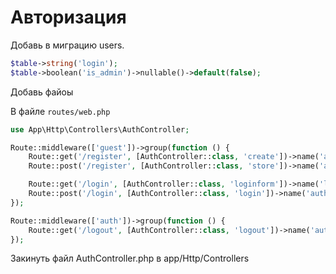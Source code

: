 # Авторизация

Добавь в миграцию users.

```php
$table->string('login');
$table->boolean('is_admin')->nullable()->default(false);
```

Добавь файоы 

В файле `routes/web.php`

```php
use App\Http\Controllers\AuthController;

Route::middleware(['guest'])->group(function () {
    Route::get('/register', [AuthController::class, 'create'])->name('auth.create');
    Route::post('/register', [AuthController::class, 'store'])->name('auth.store');

    Route::get('/login', [AuthController::class, 'loginform'])->name('login');
    Route::post('/login', [AuthController::class, 'login'])->name('auth.login');
});

Route::middleware(['auth'])->group(function () {
    Route::get('/logout', [AuthController::class, 'logout'])->name('auth.logout');
});
```

Закинуть файл AuthController.php в app/Http/Controllers
